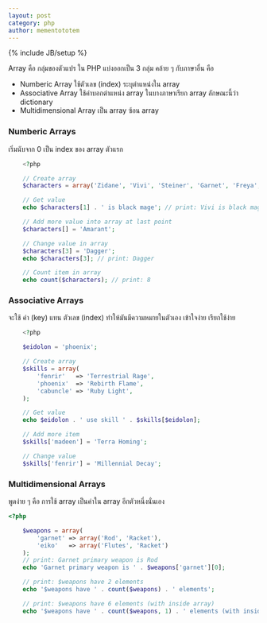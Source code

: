 ```yaml
---
layout: post
category: php
author: mementototem
---
```

{% include JB/setup %}

Array คือ กลุ่มของตัวแปร ใน PHP แบ่งออกเป็น 3 กลุ่ม คล้าย ๆ กับภาษาอื่น คือ

- Numberic Array ใช้ตัวเลข (index) ระบุตำแหน่งใน array
- Associative Array ใช้คำบอกตำแหน่ง array ในบางภาษาเรียก array ลักษณะนี้ว่า dictionary
- Multidimensional Array เป็น array ซ้อน array

### Numberic Arrays

เริ่มนับจาก 0 เป็น index ของ array ตัวแรก

```php
    <?php

    // Create array
    $characters = array('Zidane', 'Vivi', 'Steiner', 'Garnet', 'Freya', 'Quina', 'Eiko');

    // Get value
    echo $characters[1] . ' is black mage'; // print: Vivi is black mage

    // Add more value into array at last point
    $characters[] = 'Amarant';

    // Change value in array
    $characters[3] = 'Dagger';
    echo $characters[3]; // print: Dagger

    // Count item in array
    echo count($characters); // print: 8
```

### Associative Arrays

จะใช้ คำ (key) แทน ตัวเลข (index) ทำให้มันมีความหมายในตัวเอง เข้าใจง่าย เรียกใช้ง่าย

```php
    <?php

    $eidolon = 'phoenix';

    // Create array
    $skills = array(
        'fenrir'   => 'Terrestrial Rage',
        'phoenix'  => 'Rebirth Flame',
        'cabuncle' => 'Ruby Light',
    );

    // Get value
    echo $eidolon . ' use skill ' . $skills[$eidolon];

    // Add more item
    $skills['madeen'] = 'Terra Homing';

    // Change value
    $skills['fenrir'] = 'Millennial Decay';
```

### Multidimensional Arrays

พูดง่าย ๆ คือ การใช้ array เป็นค่าใน array อีกตัวหนึ่งนั่นเอง

```php
<?php

    $weapons = array(
        'garnet' => array('Rod', 'Racket'),
        'eiko'   => array('Flutes', 'Racket')
    );
    // print: Garnet primary weapon is Rod
    echo 'Garnet primary weapon is ' . $weapons['garnet'][0];

    // print: $weapons have 2 elements
    echo '$weapons have ' . count($weapons) . ' elements';

    // print: $weapons have 6 elements (with inside array)
    echo '$weapons have ' . count($weapons, 1) . ' elements (with inside array)';
```
